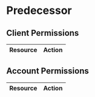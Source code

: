 # Predecessor


## Client Permissions
| Resource | Action |
| - | - |

## Account Permissions
| Resource | Action |
| - | - |

